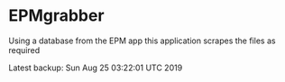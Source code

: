 # EPMgrabber
Using a database from the EPM app this application scrapes the files as required


Latest backup: Sun Aug 25 03:22:01 UTC 2019
